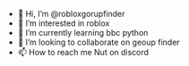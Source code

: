 - 👋 Hi, I’m @robloxgorupfinder
- 👀 I’m interested in roblox
- 🌱 I’m currently learning bbc python
- 💞️ I’m looking to collaborate on geoup finder
- 📫 How to reach me Nut on discord

<!---
robloxgorupfinder/robloxgorupfinder is a ✨ special ✨ repository because its `README.md` (this file) appears on your GitHub profile.
You can click the Preview link to take a look at your changes.
--->
